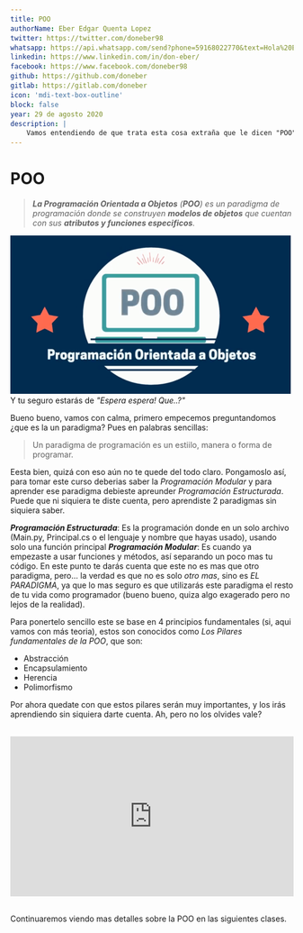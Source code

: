 ```yaml
---
title: POO
authorName: Eber Edgar Quenta Lopez
twitter: https://twitter.com/doneber98
whatsapp: https://api.whatsapp.com/send?phone=59168022770&text=Hola%20Eber
linkedin: https://www.linkedin.com/in/don-eber/
facebook: https://www.facebook.com/doneber98
github: https://github.com/doneber
gitlab: https://gitlab.com/doneber
icon: 'mdi-text-box-outline'
block: false
year: 29 de agosto 2020
description: |
    Vamos entendiendo de que trata esta cosa extraña que le dicen "POO"
---
```


# POO
> ***La Programación Orientada a Objetos** (**POO**) es un paradigma de programación donde se construyen **modelos de objetos** que cuentan con sus **atributos y funciones especificos**.*


![](https://raw.githubusercontent.com/doneber/POO/master/Resources/POO/POO.png)
Y tu seguro estarás de *"Espera espera! Que..?"* 

Bueno bueno, vamos con calma, primero empecemos preguntandomos  ¿que es la un paradigma?
Pues en palabras sencillas:
> Un paradigma de programación es un estiilo, manera o forma  de programar. 

Eesta bien, quizá con eso aún no te quede del todo claro. 
Pongamoslo así, para tomar este curso deberias saber la *Programación Modular* y para aprender ese paradigma debieste apreunder *Programación Estructurada*. Puede que ni siquiera te diste cuenta, pero aprendiste 2 paradigmas sin siquiera saber. 

***Programación Estructurada***: Es la programación donde en un solo archivo (Main.py, Principal.cs o el lenguaje y nombre que hayas usado), usando solo una función principal
***Programación Modular***: Es cuando ya empezaste a usar funciones y métodos, así separando un poco mas tu código.
En este punto te darás cuenta que este no es mas que otro paradigma, pero... la verdad es que no es solo *otro mas*, sino es *EL PARADIGMA*, ya que lo mas seguro es que utilizarás este paradigma el resto de tu vida como programador (bueno bueno, quiza algo exagerado pero no lejos de la realidad).

Para ponertelo sencillo este se base en 4 principios fundamentales (si, aqui vamos con más teoria), estos son conocidos como *Los Pilares fundamentales de la POO*, que son:
- Abstracción
- Encapsulamiento
- Herencia
- Polimorfismo

Por ahora quedate con que estos pilares serán muy importantes, y los irás aprendiendo sin siquiera darte cuenta. Ah, pero no los olvides vale?

<br>
<div style="position: relative;
    padding-bottom: 56.25%;
    height: 0;
    overflow: hidden;">

<iframe width="560" height="315" style="position: absolute;
    top:0;
    left: 0;
    width: 100%;
    height: 100%;" src="https://www.youtube.com/embed/yFgCZLGDewE" frameborder="0" allow="accelerometer; autoplay; encrypted-media; gyroscope; picture-in-picture" allowfullscreen></iframe>
</div>
<br>

Continuaremos viendo mas detalles sobre la POO en las siguientes clases.